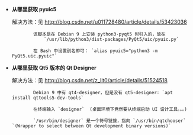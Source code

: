 * **从哪里获取 pyuic5**

   解决方法：见 http://blog.csdn.net/u011728480/article/details/53423036
   
              该脚本是在 Debian 9 上安装 python3-pyqt5 时引入的，放在   
                  `/usr/lib/python3/dist-packages/PyQt5/uic/pyuic.py`
            
              在 Bash 中设置别名即可： `alias pyuic5="python3 -m PyQt5.uic.pyuic"`

* **从哪里获取 Qt5 版本的 Qt Designer**

   解决方法：见 http://blog.csdn.net/z_lit0/article/details/51524518
   
              Debian 9 中有 qt4-designer，但是没有 qt5-designer: `apt install qttools5-dev-tools`
                   
              在终端输入 `designer`  (桌面环境下竟然要从终端启动 UI 设计工具。。。)
                   
              `/usr/bin/designer` 是一个符号链接，指向 `/usr/bin/qtchooser` `(Wrapper to select between Qt development binary versions)`
    
    
    
 
 
 
